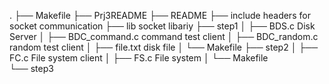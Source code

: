 .
├── Makefile
├── Prj3README
├── README
├── include headers for socket communication
├── lib socket libariy
├── step1
│   ├── BDS.c     Disk Server
│   ├── BDC_command.c        command test client
│   ├── BDC_random.c        random test client
│   ├── file.txt         disk file
│   └── Makefile
├── step2
│   ├── FC.c          File system client
│   ├── FS.c          File system
│   └── Makefile       
└── step3
    